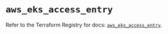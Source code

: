 # `aws_eks_access_entry`

Refer to the Terraform Registry for docs: [`aws_eks_access_entry`](https://registry.terraform.io/providers/hashicorp/aws/6.14.0/docs/resources/eks_access_entry).
